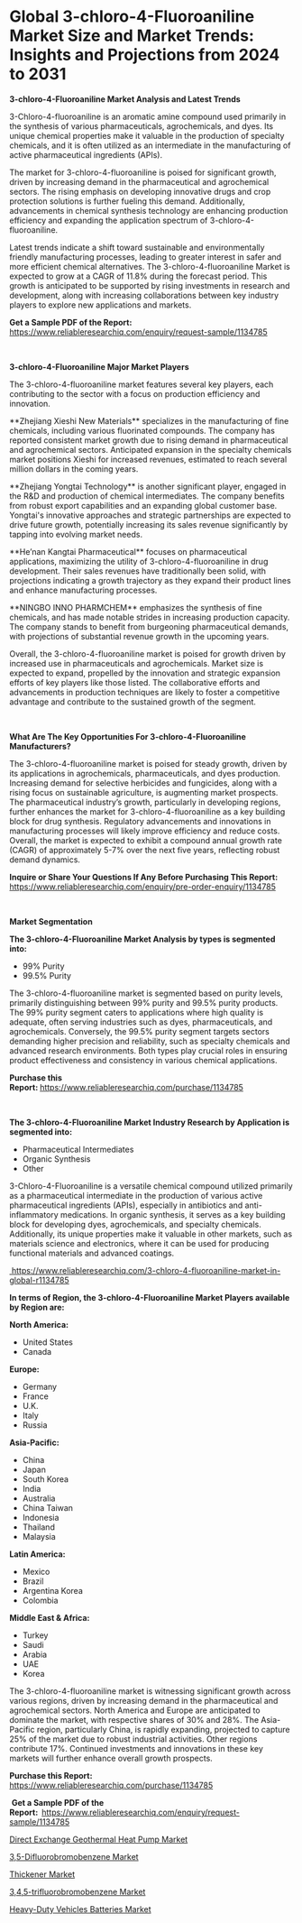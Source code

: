 <p><h1>Global 3-chloro-4-Fluoroaniline Market Size and Market Trends: Insights and Projections from 2024 to 2031</h1></p><p><strong>3-chloro-4-Fluoroaniline Market Analysis and Latest Trends</strong></p>
<p><p>3-Chloro-4-fluoroaniline is an aromatic amine compound used primarily in the synthesis of various pharmaceuticals, agrochemicals, and dyes. Its unique chemical properties make it valuable in the production of specialty chemicals, and it is often utilized as an intermediate in the manufacturing of active pharmaceutical ingredients (APIs).</p><p>The market for 3-chloro-4-fluoroaniline is poised for significant growth, driven by increasing demand in the pharmaceutical and agrochemical sectors. The rising emphasis on developing innovative drugs and crop protection solutions is further fueling this demand. Additionally, advancements in chemical synthesis technology are enhancing production efficiency and expanding the application spectrum of 3-chloro-4-fluoroaniline.</p><p>Latest trends indicate a shift toward sustainable and environmentally friendly manufacturing processes, leading to greater interest in safer and more efficient chemical alternatives. The 3-chloro-4-fluoroaniline Market is expected to grow at a CAGR of 11.8% during the forecast period. This growth is anticipated to be supported by rising investments in research and development, along with increasing collaborations between key industry players to explore new applications and markets.</p></p>
<p><strong>Get a Sample PDF of the Report:&nbsp;</strong> <a href="https://www.reliableresearchiq.com/enquiry/request-sample/1134785?utm_campaign=103&utm_medium=2&utm_source=Github&utm_content=ia&utm_term=08102024&utm_id=3-chloro-4-fluoroaniline">https://www.reliableresearchiq.com/enquiry/request-sample/1134785</a></p>
<p>&nbsp;</p>
<p><strong>3-chloro-4-Fluoroaniline Major Market Players</strong></p>
<p><p>The 3-chloro-4-fluoroaniline market features several key players, each contributing to the sector with a focus on production efficiency and innovation. </p><p>**Zhejiang Xieshi New Materials** specializes in the manufacturing of fine chemicals, including various fluorinated compounds. The company has reported consistent market growth due to rising demand in pharmaceutical and agrochemical sectors. Anticipated expansion in the specialty chemicals market positions Xieshi for increased revenues, estimated to reach several million dollars in the coming years.</p><p>**Zhejiang Yongtai Technology** is another significant player, engaged in the R&D and production of chemical intermediates. The company benefits from robust export capabilities and an expanding global customer base. Yongtai's innovative approaches and strategic partnerships are expected to drive future growth, potentially increasing its sales revenue significantly by tapping into evolving market needs.</p><p>**He’nan Kangtai Pharmaceutical** focuses on pharmaceutical applications, maximizing the utility of 3-chloro-4-fluoroaniline in drug development. Their sales revenues have traditionally been solid, with projections indicating a growth trajectory as they expand their product lines and enhance manufacturing processes.</p><p>**NINGBO INNO PHARMCHEM** emphasizes the synthesis of fine chemicals, and has made notable strides in increasing production capacity. The company stands to benefit from burgeoning pharmaceutical demands, with projections of substantial revenue growth in the upcoming years.</p><p>Overall, the 3-chloro-4-fluoroaniline market is poised for growth driven by increased use in pharmaceuticals and agrochemicals. Market size is expected to expand, propelled by the innovation and strategic expansion efforts of key players like those listed. The collaborative efforts and advancements in production techniques are likely to foster a competitive advantage and contribute to the sustained growth of the segment.</p></p>
<p>&nbsp;</p>
<p><strong>What Are The Key Opportunities For 3-chloro-4-Fluoroaniline Manufacturers?</strong></p>
<p><p>The 3-chloro-4-fluoroaniline market is poised for steady growth, driven by its applications in agrochemicals, pharmaceuticals, and dyes production. Increasing demand for selective herbicides and fungicides, along with a rising focus on sustainable agriculture, is augmenting market prospects. The pharmaceutical industry’s growth, particularly in developing regions, further enhances the market for 3-chloro-4-fluoroaniline as a key building block for drug synthesis. Regulatory advancements and innovations in manufacturing processes will likely improve efficiency and reduce costs. Overall, the market is expected to exhibit a compound annual growth rate (CAGR) of approximately 5-7% over the next five years, reflecting robust demand dynamics.</p></p>
<p><strong>Inquire or Share Your Questions If Any Before Purchasing This Report:</strong> <a href="https://www.reliableresearchiq.com/enquiry/pre-order-enquiry/1134785?utm_campaign=103&utm_medium=2&utm_source=Github&utm_content=ia&utm_term=08102024&utm_id=3-chloro-4-fluoroaniline">https://www.reliableresearchiq.com/enquiry/pre-order-enquiry/1134785</a></p>
<p>&nbsp;</p>
<p><strong>Market Segmentation</strong></p>
<p><strong>The 3-chloro-4-Fluoroaniline Market Analysis by types is segmented into:</strong></p>
<p><ul><li>99% Purity</li><li>99.5% Purity</li></ul></p>
<p><p>The 3-chloro-4-fluoroaniline market is segmented based on purity levels, primarily distinguishing between 99% purity and 99.5% purity products. The 99% purity segment caters to applications where high quality is adequate, often serving industries such as dyes, pharmaceuticals, and agrochemicals. Conversely, the 99.5% purity segment targets sectors demanding higher precision and reliability, such as specialty chemicals and advanced research environments. Both types play crucial roles in ensuring product effectiveness and consistency in various chemical applications.</p></p>
<p><strong>Purchase this Report:&nbsp;</strong><a href="https://www.reliableresearchiq.com/purchase/1134785?utm_campaign=103&utm_medium=2&utm_source=Github&utm_content=ia&utm_term=08102024&utm_id=3-chloro-4-fluoroaniline">https://www.reliableresearchiq.com/purchase/1134785</a></p>
<p>&nbsp;</p>
<p><strong>The 3-chloro-4-Fluoroaniline Market Industry Research by Application is segmented into:</strong></p>
<p><ul><li>Pharmaceutical Intermediates</li><li>Organic Synthesis</li><li>Other</li></ul></p>
<p><p>3-Chloro-4-Fluoroaniline is a versatile chemical compound utilized primarily as a pharmaceutical intermediate in the production of various active pharmaceutical ingredients (APIs), especially in antibiotics and anti-inflammatory medications. In organic synthesis, it serves as a key building block for developing dyes, agrochemicals, and specialty chemicals. Additionally, its unique properties make it valuable in other markets, such as materials science and electronics, where it can be used for producing functional materials and advanced coatings.</p></p>
<p><a href="https://www.reliableresearchiq.com/3-chloro-4-fluoroaniline-market-in-global-r1134785?utm_campaign=103&utm_medium=2&utm_source=Github&utm_content=ia&utm_term=08102024&utm_id=3-chloro-4-fluoroaniline">&nbsp;https://www.reliableresearchiq.com/3-chloro-4-fluoroaniline-market-in-global-r1134785</a></p>
<p><strong>In terms of Region, the 3-chloro-4-Fluoroaniline Market Players available by Region are:</strong></p>
<p>
    <p> <strong> North America: </strong>
        <ul>
            <li>United States</li>
            <li>Canada</li>
        </ul>
        </p> 
    <p> <strong> Europe: </strong>
        <ul>
            <li>Germany</li>
            <li>France</li>
            <li>U.K.</li>
            <li>Italy</li>
            <li>Russia</li>
        </ul>
        </p> 
    <p> <strong> Asia-Pacific: </strong>
        <ul>
            <li>China</li>
            <li>Japan</li>
            <li>South Korea</li>
            <li>India</li>
            <li>Australia</li>
            <li>China Taiwan</li>
            <li>Indonesia</li>
            <li>Thailand</li>
            <li>Malaysia</li>
        </ul>
        </p> 
    <p> <strong> Latin America: </strong>
        <ul>
            <li>Mexico</li>
            <li>Brazil</li>
            <li>Argentina Korea</li>
            <li>Colombia</li>
        </ul>
        </p> 
    <p> <strong> Middle East & Africa: </strong>
        <ul>
            <li>Turkey</li>
            <li>Saudi</li>
            <li>Arabia</li>
            <li>UAE</li>
            <li>Korea</li>
        </ul>
    </p>
    </p>
<p><p>The 3-chloro-4-fluoroaniline market is witnessing significant growth across various regions, driven by increasing demand in the pharmaceutical and agrochemical sectors. North America and Europe are anticipated to dominate the market, with respective shares of 30% and 28%. The Asia-Pacific region, particularly China, is rapidly expanding, projected to capture 25% of the market due to robust industrial activities. Other regions contribute 17%. Continued investments and innovations in these key markets will further enhance overall growth prospects.</p></p>
<p><strong>Purchase this Report: </strong><a href="https://www.reliableresearchiq.com/purchase/1134785?utm_campaign=103&utm_medium=2&utm_source=Github&utm_content=ia&utm_term=08102024&utm_id=3-chloro-4-fluoroaniline">https://www.reliableresearchiq.com/purchase/1134785</a></p>
<p>&nbsp;<strong>Get a Sample PDF of the Report:&nbsp;&nbsp;</strong><a href="https://www.reliableresearchiq.com/enquiry/request-sample/1134785?utm_campaign=103&utm_medium=2&utm_source=Github&utm_content=ia&utm_term=08102024&utm_id=3-chloro-4-fluoroaniline">https://www.reliableresearchiq.com/enquiry/request-sample/1134785</a></p>
<p><strong></strong></p>
<p><p><a href="https://www.linkedin.com/pulse/global-direct-exchange-geothermal-heat-pump-industry-analysis-vmcxe?utm_campaign=103&utm_medium=2&utm_source=Github&utm_content=ia&utm_term=08102024&utm_id=3-chloro-4-fluoroaniline">Direct Exchange Geothermal Heat Pump Market</a></p><p><a href="https://github.com/malandranz3ggo/Market-Research-Report-List-1/blob/main/35-difluorobromobenzene-market.md?utm_campaign=103&utm_medium=2&utm_source=Github&utm_content=ia&utm_term=08102024&utm_id=3-chloro-4-fluoroaniline">3,5-Difluorobromobenzene Market</a></p><p><a href="https://www.linkedin.com/pulse/global-thickener-market-opportunities-forecast-period-from-uvr8e?utm_campaign=103&utm_medium=2&utm_source=Github&utm_content=ia&utm_term=08102024&utm_id=3-chloro-4-fluoroaniline">Thickener Market</a></p><p><a href="https://github.com/haydee0czminge/Market-Research-Report-List-1/blob/main/345-trifluorobromobenzene-market.md?utm_campaign=103&utm_medium=2&utm_source=Github&utm_content=ia&utm_term=08102024&utm_id=3-chloro-4-fluoroaniline">3,4,5-trifluorobromobenzene Market</a></p><p><a href="https://issuu.com/reportprime-2/docs/heavy-duty-vehicles-batteries-marke_ecbc07637f8f2f?utm_campaign=103&utm_medium=2&utm_source=Github&utm_content=ia&utm_term=08102024&utm_id=3-chloro-4-fluoroaniline">Heavy-Duty Vehicles Batteries Market</a></p></p>